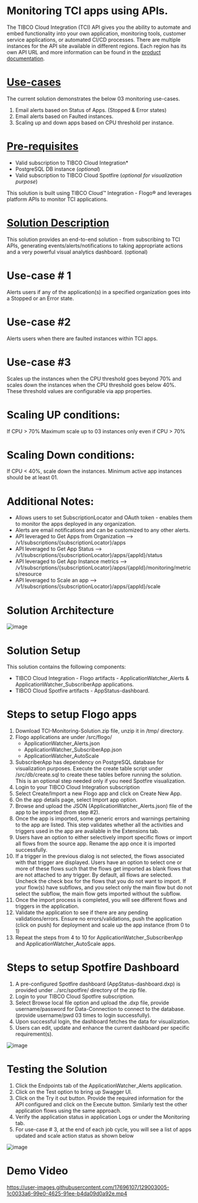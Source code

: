 # Monitoring TCI apps using APIs.

The TIBCO Cloud Integration (TCI) API gives you the ability to automate and embed functionality into your own application, monitoring tools, 
customer service applications, or automated CI/CD processes. There are multiple instances for the API site available in different regions. 
Each region has its own API URL and more information can be found in the [product documentation](https://integration.cloud.tibco.com/docs/#Subsystems/tci-api/home.html?TocPath=TIBCO%2520Cloud%25E2%2584%25A2%2520Integration%2520API%257C_____0). 

# <span style="text-decoration:underline;">Use-cases</span> 

The current solution demonstrates the below 03 monitoring use-cases.

1. Email alerts based on Status of Apps. (Stopped & Error states)
2. Email alerts based on Faulted instances. 
3. Scaling up and down apps based on CPU threshold per instance. 

# <span style="text-decoration:underline;">Pre-requisites </span> 

* Valid subscription to TIBCO Cloud Integration*
* PostgreSQL DB instance (_optional_)
* Valid subscription to TIBCO Cloud Spotfire (_optional for visualization purpose_)

This solution is built using TIBCO Cloud™ Integration - Flogo® and leverages platform APIs to monitor TCI applications.

# <span style="text-decoration:underline;">Solution Description</span>

This solution provides an end-to-end solution - from subscribing to TCI APIs, generating events/alerts/notifications to taking appropriate actions and 
a very powerful visual analytics dashboard. (optional) 

# Use-case # 1
Alerts users if any of the application(s) in a specified organization goes into a Stopped or an Error state. 

# Use-case #2 
Alerts users when there are faulted instances within TCI apps. 

# Use-case #3 
Scales up the instances when the CPU threshold goes beyond 70% and scales down the instances when the CPU threshold goes below 40%. 
These threshold values are configurable via app properties. 

# Scaling UP conditions:
If CPU > 70% 
Maximum scale up to 03 instances only even if CPU > 70%

# Scaling Down conditions:
If CPU < 40%, scale down the instances. 
Minimum active app instances should be at least 01.

# Additional Notes: 

- Allows users to set SubscriptionLocator and OAuth token - enables them to monitor the apps deployed in any organization. 
- Alerts are email notifications and can be customized to any other alerts. 
- API leveraged to Get Apps from Organization --> /v1/subscriptions/{subscriptionLocator}/apps
- API leveraged to Get App Status --> /v1/subscriptions/{subscriptionLocator}/apps/{appId}/status
- API leveraged to Get App Instance metrics --> /v1/subscriptions/{subscriptionLocator}/apps/{appId}/monitoring/metrics/resource
- API leveraged to Scale an app --> /v1/subscriptions/{subscriptionLocator}/apps/{appId}/scale

# Solution Architecture

![image](https://user-images.githubusercontent.com/17696107/128907813-76904195-8f2f-456f-ba23-2d0434ae1724.png)

# Solution Setup
This solution contains the following components:

- TIBCO Cloud Integration - Flogo artifacts - ApplicationWatcher_Alerts & ApplicationWatcher_SubscriberApp applications. 
- TIBCO Cloud Spotfire artifacts - AppStatus-dashboard. 

# Steps to setup Flogo apps

1. Download TCI-Monitoring-Solution.zip file, unzip it in /tmp/ directory. 
2. Flogo applications are under /src/flogo/ 
    * ApplicationWatcher_Alerts.json
    * ApplicationWatcher_SubscriberApp.json
    * ApplicationWatcher_AutoScale
3. SubscriberApp has dependency on PostgreSQL database for visualization purposes. Execute the create table script under /src/db/create.sql to create these tables before running the solution. This is an optional step needed only if you need Spotfire visualization. 
4. Login to your TIBCO Cloud Integration subscription 
5. Select Create/Import a new Flogo app and click on Create New App.
6. On the app details page, select Import app option.
7. Browse and upload the JSON (ApplicationWatcher_Alerts.json) file of the app to be imported (from step #2). 
8. Once the app is imported, some generic errors and warnings pertaining to the app are listed. This step validates whether all the activities and triggers used in the app are available in the Extensions tab.
9. Users have an option to either selectively import specific flows or import all flows from the source app. Rename the app once it is imported successfully.
10. If a trigger in the previous dialog is not selected, the flows associated with that trigger are displayed. Users have an option to select one or more of these flows such that the flows get imported as blank flows that are not attached to any trigger. By default, all flows are selected. Uncheck the check box for the flows that you do not want to import. If your flow(s) have subflows, and you select only the main flow but do not select the subflow, the main flow gets imported without the subflow.
11. Once the import process is completed, you will see different flows and triggers in the application. 
12. Validate the application to see if there are any pending validations/errors. Ensure no errors/validations, push the application (click on push) for deployment and scale up the app instance (from 0 to 1)
13. Repeat the steps from 4 to 10 for ApplicationWatcher_SubscriberApp and ApplicationWatcher_AutoScale apps. 

# Steps to setup Spotfire Dashboard

1. A pre-configured Spotfire dashboard (AppStatus-dashboard.dxp) is provided under ../src/spotfire/ directory of the zip file. 
2. Login to your TIBCO Cloud Spotfire subscription. 
3. Select Browse local file option and upload the .dxp file, provide username/password for Data-Connection to connect to the database. (provide username/pwd 03 times to login successfully). 
4. Upon successful login, the dashboard fetches the data for visualization.
5. Users can edit, update and enhance the current dashboard per specific requirement(s).

![image](https://user-images.githubusercontent.com/17696107/128910889-9f854834-4445-466c-9dea-14bcdfb97f23.png)

# Testing the Solution

1. Click the Endpoints tab of the ApplicationWatcher_Alerts application.
2. Click on the Test option to bring up Swagger UI.
3. Click on the Try it out button. Provide the required information for the API configured and click on the Execute button. Similarly test the other application flows using the same approach. 
4. Verify the application status in application Logs or under the Monitoring tab.
5. For use-case # 3, at the end of each job cycle, you will see a list of apps updated and scale action status as shown below

![image](https://user-images.githubusercontent.com/17696107/128909989-100d2ff6-ae7e-4ee5-8359-9055faf3574a.png)

# Demo Video 

https://user-images.githubusercontent.com/17696107/129003005-1c0033a6-99e0-4625-91ee-b4da09d0a92e.mp4


